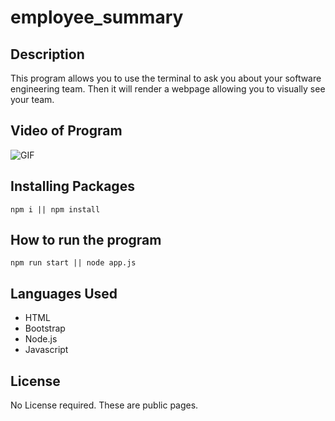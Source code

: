 # employee_summary

## Description

This program allows you to use the terminal to ask you about your software engineering team. Then it will render a webpage allowing you to visually see your team.

## Video of Program

![GIF]()

## Installing Packages

```
npm i || npm install
```

## How to run the program

```
npm run start || node app.js
```

## Languages Used

* HTML
* Bootstrap
* Node.js
* Javascript

## License

No License required. These are public pages.